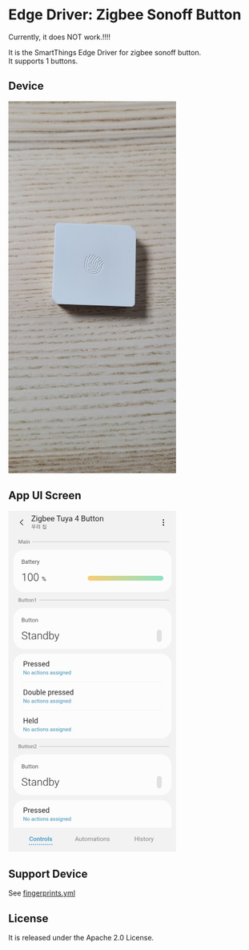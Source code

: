 # Edge Driver: Zigbee Sonoff Button
Currently, it does NOT work.!!!!

It is the SmartThings Edge Driver for zigbee sonoff button.  
It supports 1 buttons.  

## Device
![device](./readme_images/device1.jpg)

## App UI Screen
![ui](./readme_images/app1.jpg)

## Support Device
See [fingerprints.yml](./fingerprints.yml)

## License
It is released under the Apache 2.0 License.